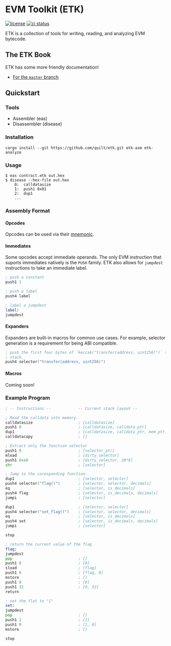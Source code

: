 # EVM Toolkit (ETK)

[![license](https://img.shields.io/badge/license-MIT%2FApache--2.0-blue)](https://github.com/quilt/etk)
[![ci status](https://github.com/lightclient/eipv/workflows/ci/badge.svg)](https://github.com/quilt/etk/actions)

ETK is a collection of tools for writing, reading, and analyzing EVM bytecode.

## The ETK Book

ETK has some more friendly documentation!

 - [For the `master` branch](https://quilt.github.io/etk)

## Quickstart

### Tools

* Assembler (eas)
* Disassembler (disease)

### Installation

```console
cargo install --git https://github.com/quilt/etk.git etk-asm etk-analyze
```

### Usage

```console
$ eas contract.etk out.hex
$ disease --hex-file out.hex
    0:  calldatasize
    1:  push1 0x01
    2:  dup1
    ...
```

### Assembly Format

#### Opcodes

Opcodes can be used via their [mnemonic](etk-asm/src/parse/asm.pest).

#### Immediates

Some opcodes accept immediate operands. The only EVM instruction that suports
immediates natively is the `PUSH` family. ETK also allows for `jumpdest`
instructions to take an immediate label.

```asm
; push a constant
push1 1

; push a label
push4 label

; label a jumpdest
label:
jumpdest
```

#### Expanders

Expanders are built-in macros for common use cases. For example, selector
generation is a requirement for being ABI compatible.

```asm
; push the first four bytes of `keccak("transfer(address, uint256)")` to the
; stack.
push4 selector("transfer(address, uint256)")
```

#### Macros

Coming soon!

### Example Program

```asm
; -- Instructions --            -- Current stack layout --

; Read the calldata into memory.
calldatasize                    ; [calldatasize]
push1 0                         ; [calldatasize, calldata_ptr]
dup1                            ; [calldatasize, calldata_ptr, mem_ptr]
calldatacopy                    ; []

; Extract only the function selector
push1 0                         ; [selector_ptr]
mload                           ; [dirty_selector]
push1 0xe0                      ; [dirty_selector, 28*8]
shr                             ; [selector]

; Jump to the coresponding function.
dup1                            ; [selector, selector]
push4 selector("flag()")        ; [selector, selector, decimals]
eq                              ; [selector, is_decimals]
push4 flag                      ; [selector, is_decimals, decimals]
jumpi                           ; [selector]

dup1                            ; [selector, selector]
push4 selector("set_flag()")    ; [selector, selector, decimals]
eq                              ; [selector, is_decimals]
push4 set                       ; [selector, is_decimals, decimals]
jumpi                           ; [selector]

stop

; return the current value of the flag
flag:
jumpdest
pop                             ; []
push1 0                         ; [0]
sload                           ; [flag]
push1 0                         ; [flag, 0]
mstore                          ; []
push1 0                         ; [0]
push1 32                        ; [0, 32]
return

; set the flat to "1"
set:
jumpdest
pop                             ; []
push1 1                         ; [1]
push1 0                         ; [1, 0]
mstore                          ; []

stop
```
